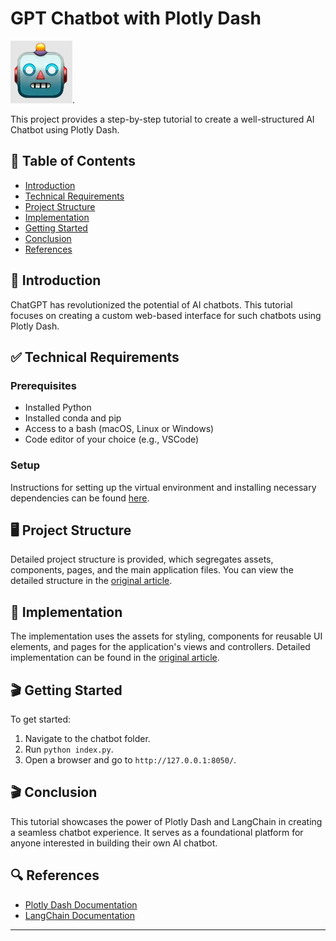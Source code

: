 # GPT Chatbot with Plotly Dash

![Chatbot Demo](https://github.com/0x11c11e/DashBot/blob/main/assets/ai.png). 

This project provides a step-by-step tutorial to create a well-structured AI Chatbot using Plotly Dash.

## 📜 Table of Contents
- [Introduction](#-introduction)
- [Technical Requirements](#-technical-requirements)
- [Project Structure](#-project-structure)
- [Implementation](#-implementation)
- [Getting Started](#-getting-started)
- [Conclusion](#-conclusion)
- [References](#-references)

## 🚀 Introduction
ChatGPT has revolutionized the potential of AI chatbots. This tutorial focuses on creating a custom web-based interface for such chatbots using Plotly Dash.

## ✅ Technical Requirements

### Prerequisites
- Installed Python
- Installed conda and pip
- Access to a bash (macOS, Linux or Windows)
- Code editor of your choice (e.g., VSCode)

### Setup
Instructions for setting up the virtual environment and installing necessary dependencies can be found [here](link-to-full-article).

## 🖥️ Project Structure
Detailed project structure is provided, which segregates assets, components, pages, and the main application files. You can view the detailed structure in the [original article](link-to-full-article).

## 💬 Implementation
The implementation uses the assets for styling, components for reusable UI elements, and pages for the application's views and controllers. Detailed implementation can be found in the [original article](link-to-full-article).

## 🎬 Getting Started
To get started:
1. Navigate to the chatbot folder.
2. Run `python index.py`.
3. Open a browser and go to `http://127.0.0.1:8050/`.

## 🎬 Conclusion
This tutorial showcases the power of Plotly Dash and LangChain in creating a seamless chatbot experience. It serves as a foundational platform for anyone interested in building their own AI chatbot. 

## 🔍 References
- [Plotly Dash Documentation](https://dash.plotly.com/)
- [LangChain Documentation](https://langchain-documentation-link)

---
